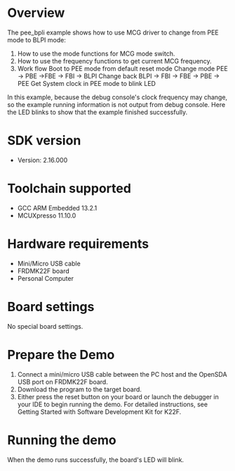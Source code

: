 Overview
========
The pee_bpli example shows how to use MCG driver to change from PEE mode to BLPI mode:

 1. How to use the mode functions for MCG mode switch.
 2. How to use the frequency functions to get current MCG frequency.
 3. Work flow
    Boot to PEE mode from default reset mode
    Change mode PEE -> PBE ->FBE -> FBI -> BLPI
    Change back BLPI -> FBI -> FBE -> PBE -> PEE
    Get System clock in PEE mode to blink LED

In this example, because the debug console's clock frequency may change,
so the example running information is not output from debug console. Here the
LED blinks to show that the example finished successfully.

SDK version
===========
- Version: 2.16.000

Toolchain supported
===================
- GCC ARM Embedded  13.2.1
- MCUXpresso  11.10.0

Hardware requirements
=====================
- Mini/Micro USB cable
- FRDMK22F board
- Personal Computer

Board settings
==============
No special board settings.

Prepare the Demo
================
1. Connect a mini/micro USB cable between the PC host and the OpenSDA USB port on FRDMK22F board.
2. Download the program to the target board.
3. Either press the reset button on your board or launch the debugger in your IDE to begin running
   the demo. For detailed instructions, see Getting Started with Software Development Kit for
   K22F.

Running the demo
================
When the demo runs successfully, the board's LED will blink.
